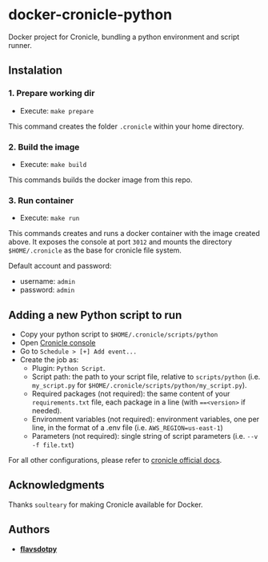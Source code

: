 # docker-cronicle-python

Docker project for Cronicle, bundling a python environment and script runner.

## Instalation

### 1. Prepare working dir

* Execute: `make prepare`

This command creates the folder `.cronicle` within your home directory.

### 2. Build the image

* Execute: `make build`

This commands builds the docker image from this repo.

### 3. Run container

* Execute: `make run`

This commands creates and runs a docker container with the image created above. It exposes the console at port `3012` and mounts the directory `$HOME/.cronicle` as the base for cronicle file system.

Default account and password:

- username: `admin`
- password: `admin`

## Adding a new Python script to run

* Copy your python script to `$HOME/.cronicle/scripts/python`
* Open [Cronicle console](localhost:3012)
* Go to `Schedule > [+] Add event...`
* Create the job as:
  * Plugin: `Python Script`.
  * Script path: the path to your script file, relative to `scripts/python` (i.e. `my_script.py` for `$HOME/.cronicle/scripts/python/my_script.py`).
  * Required packages (not required): the same content of your `requirements.txt` file, each package in a line (with `==<version>` if needed).
  * Environment variables (not required): environment variables, one per line, in the format of a .env file (i.e. `AWS_REGION=us-east-1`)
  * Parameters (not required): single string of script parameters (i.e. `--v -f file.txt`)

For all other configurations, please refer to [cronicle official docs](https://github.com/jhuckaby/Cronicle/blob/master/docs/WebUI.md).

## Acknowledgments

Thanks `soulteary` for making Cronicle available for Docker.

## Authors

* **[flavsdotpy](github.com/flavsdotpy)**
